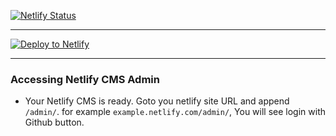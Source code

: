 [![Netlify Status](https://api.netlify.com/api/v1/badges/8ec719ad-c2f8-4529-b97d-e7561a9eaf33/deploy-status)](https://app.netlify.com/sites/wooxudong/deploys)

---

[![Deploy to Netlify](https://www.netlify.com/img/deploy/button.svg)](https://app.netlify.com/start/deploy?repository=https://github.com/wooxudong/xudong-web)

---

### Accessing Netlify CMS Admin

- Your Netlify CMS is ready. Goto you netlify site URL and append `/admin/`. for example `example.netlify.com/admin/`, You will see login with Github button.
